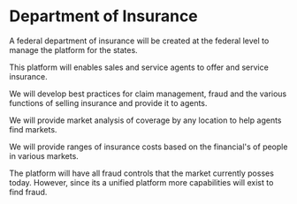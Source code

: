 # Department of Insurance

A federal department of insurance will be created at the federal level to manage the platform for the states.

This platform will enables sales and service agents to offer and service insurance.

We will develop best practices for claim management, fraud and the various functions of selling insurance and provide it to agents.

We will provide market analysis of coverage by any location to help agents find markets.

We will provide ranges of insurance costs based on the financial's of people in various markets.

The platform will have all fraud controls that the market currently posses today. However, since its a unified platform more capabilities will exist to find fraud.
